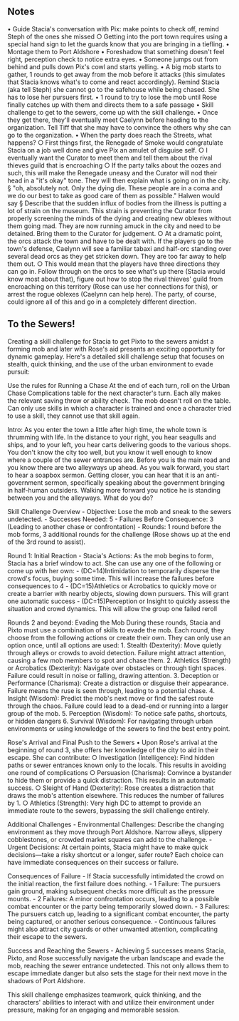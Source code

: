 ## Notes
• Guide Stacia's conversation with Pix: make points to check off, remind Steph of the ones she missed
	○ Getting into the port town requires using a special hand sign to let the guards know that you are bringing in a tiefling.
• Montage them to Port Aldshore
• Foreshadow that something doesn't feel right, perception check to notice extra eyes.
• Someone jumps out from behind and pulls down Pix's cowl and starts yelling.
• A big mob starts to gather, 1 rounds to get away from the mob before it attacks (this simulates that Stacia knows what's to come and react accordingly). Remind Stacia (aka tell Steph) she cannot go to the safehouse while being chased. She has to lose her pursuers first.
• 1 round to try to lose the mob until Rose finally catches up with them and directs them to a safe passage
• Skill challenge to get to the sewers, come up with the skill challenge.
• Once they get there, they'll eventually meet Caelynn before heading to the organization. Tell Tiff that she may have to convince the others why she can go to the organization.
• When the party does reach the Streets, what happens?
	○ First things first, the Renegade of Smoke would congratulate Stacia on a job well done and give Pix an amulet of disguise self.
	○ I eventually want the Curator to meet them and tell them about the rival thieves guild that is encroaching
	○ If the party talks about the oozes and such, this will make the Renegade uneasy and the Curator will nod their head in a "it's okay" tone. They will then explain what is going on in the city.
		§ "oh, absolutely not. Only the dying die. These people are in a coma and we do our best to take as good care of them as possible." Halwen would say 
		§ Describe that the sudden influx of bodies from the illness is putting a lot of strain on the museum. This strain is preventing the Curator from properly screening the minds of the dying and creating new oblexes without them going mad. They are now running amuck in the city and need to be detained. Bring them to the Curator for judgement.
	○ At a dramatic point, the orcs attack the town and have to be dealt with. If the players go to the town's defense, Caelynn will see a familiar tabaxi and half-orc standing over several dead orcs as they get stricken down. They are too far away to help them out.
	○ This would mean that the players have three directions they can go in. Follow through on the orcs to see what's up there (Stacia would know most about that), figure out how to stop the rival thieves' guild from encroaching on this territory (Rose can use her connections for this), or arrest the rogue oblexes (Caelynn can help here). The party, of course, could ignore all of this and go in a completely different direction.
## To the Sewers!
Creating a skill challenge for Stacia to get Pixto to the sewers amidst a forming mob and later with Rose's aid presents an exciting opportunity for dynamic gameplay. Here's a detailed skill challenge setup that focuses on stealth, quick thinking, and the use of the urban environment to evade pursuit:

Use the rules for Running a Chase
At the end of each turn, roll on the Urban Chase Complications table for the next character's turn. Each ally makes the relevant saving throw or ability check. The mob doesn't roll on the table.
Can only use skills in which a character is trained and once a character tried to use a skill, they cannot use that skill again.

Intro:
	As you enter the town a little after high time, the whole town is thrumming with life. In the distance to your right, you hear seagulls and ships, and to your left, you hear carts delivering goods to the various shops. You don't know the city too well, but you know it well enough to know where a couple of the sewer entrances are. Before you is the main road and you know there are two alleyways up ahead.
	As you walk forward, you start to hear a soapbox sermon. Getting closer, you can hear that it is an anti-government sermon, specifically speaking about the government bringing in half-human outsiders. Walking more forward you notice he is standing between you and the alleyways. What do you do?

Skill Challenge Overview
	- Objective: Lose the mob and sneak to the sewers undetected.
	- Successes Needed: 5
	- Failures Before Consequence: 3 (Leading to another chase or confrontation)
	- Rounds: 1 round before the mob forms, 3 additional rounds for the challenge (Rose shows up at the end of the 3rd round to assist).

Round 1: Initial Reaction
	- Stacia's Actions: As the mob begins to form, Stacia has a brief window to act. She can use any one of the following or come up with her own:
		- (DC=14)Intimidation to temporarily disperse the crowd's focus, buying some time. This will increase the failures before consequences to 4
		- (DC=15)Athletics or Acrobatics to quickly move or create a barrier with nearby objects, slowing down pursuers. This will grant one automatic success
		- (DC=15)Perception or Insight to quickly assess the situation and crowd dynamics. This will allow the group one failed reroll

Rounds 2 and beyond: Evading the Mob 
During these rounds, Stacia and Pixto must use a combination of skills to evade the mob. Each round, they choose from the following actions or create their own. They can only use an option once, until all options are used:
	1. Stealth (Dexterity): Move quietly through alleys or crowds to avoid detection. Failure might attract attention, causing a few mob members to spot and chase them.
	2. Athletics (Strength) or Acrobatics (Dexterity): Navigate over obstacles or through tight spaces. Failure could result in noise or falling, drawing attention.
	3. Deception or Performance (Charisma): Create a distraction or disguise their appearance. Failure means the ruse is seen through, leading to a potential chase.
	4. Insight (Wisdom): Predict the mob's next move or find the safest route through the chaos. Failure could lead to a dead-end or running into a larger group of the mob.
	5. Perception (Wisdom): To notice safe paths, shortcuts, or hidden dangers
	6. Survival (Wisdom): For navigating through urban environments or using knowledge of the sewers to find the best entry point.

Rose's Arrival and Final Push to the Sewers
	• Upon Rose's arrival at the beginning of round 3, she offers her knowledge of the city to aid in their escape. She can contribute:
		○ Investigation (Intelligence): Find hidden paths or sewer entrances known only to the locals. This results in avoiding one round of complications
		○ Persuasion (Charisma): Convince a bystander to hide them or provide a quick distraction. This results in an automatic success.
		○ Sleight of Hand (Dexterity): Rose creates a distraction that draws the mob's attention elsewhere. This reduces the number of failures by 1.
		○ Athletics (Strength): Very high DC to attempt to provide an immediate route to the sewers, bypassing the skill challenge entirely.

Additional Challenges
	- Environmental Challenges: Describe the changing environment as they move through Port Aldshore. Narrow alleys, slippery cobblestones, or crowded market squares can add to the challenge.
	- Urgent Decisions: At certain points, Stacia might have to make quick decisions—take a risky shortcut or a longer, safer route? Each choice can have immediate consequences on their success or failure.


Consequences of Failure
	- If Stacia successfully intimidated the crowd on the initial reaction, the first failure does nothing.
	- 1 Failure: The pursuers gain ground, making subsequent checks more difficult as the pressure mounts.
	- 2 Failures: A minor confrontation occurs, leading to a possible combat encounter or the party being temporarily slowed down.
	- 3 Failures: The pursuers catch up, leading to a significant combat encounter, the party being captured, or another serious consequence.
	- Continuous failures might also attract city guards or other unwanted attention, complicating their escape to the sewers.

Success and Reaching the Sewers
	- Achieving 5 successes means Stacia, Pixto, and Rose successfully navigate the urban landscape and evade the mob, reaching the sewer entrance undetected. This not only allows them to escape immediate danger but also sets the stage for their next move in the shadows of Port Aldshore.

This skill challenge emphasizes teamwork, quick thinking, and the characters' abilities to interact with and utilize their environment under pressure, making for an engaging and memorable session.
